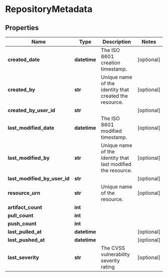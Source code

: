 # RepositoryMetadata

## Properties
| Name | Type | Description | Notes |
| ------------ | ------------- | ------------- | ------------- |
| **created_date** | **datetime** | The ISO 8601 creation timestamp. | [optional]  |
| **created_by** | **str** | Unique name of the identity that created the resource. | [optional]  |
| **created_by_user_id** | **str** |  | [optional]  |
| **last_modified_date** | **datetime** | The ISO 8601 modified timestamp. | [optional]  |
| **last_modified_by** | **str** | Unique name of the identity that last modified the resource. | [optional]  |
| **last_modified_by_user_id** | **str** |  | [optional]  |
| **resource_urn** | **str** | Unique name of the resource. | [optional]  |
| **artifact_count** | **int** |  |  |
| **pull_count** | **int** |  |  |
| **push_count** | **int** |  |  |
| **last_pulled_at** | **datetime** |  | [optional]  |
| **last_pushed_at** | **datetime** |  | [optional]  |
| **last_severity** | **str** | The CVSS vulnerability severity rating | [optional]  |


